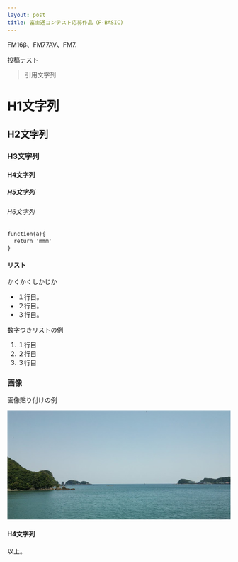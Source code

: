 ```yaml
---
layout: post
title: 富士通コンテスト応募作品（F-BASIC)
---
```


FM16β、FM77AV、FM7.

投稿テスト
> 引用文字列


# H1文字列
## H2文字列
### H3文字列
#### H4文字列
##### H5文字列
###### H6文字列

```
function(a){
  return 'mmm'
}
```

#### リスト

かくかくしかじか

* １行目。
* ２行目。
* ３行目。

数字つきリストの例

1. １行目
1. ２行目
1. ３行目

### 画像

画像貼り付けの例

![参考画像](./img/bg-header-top.jpg "sample image")

#### H4文字列

以上。
